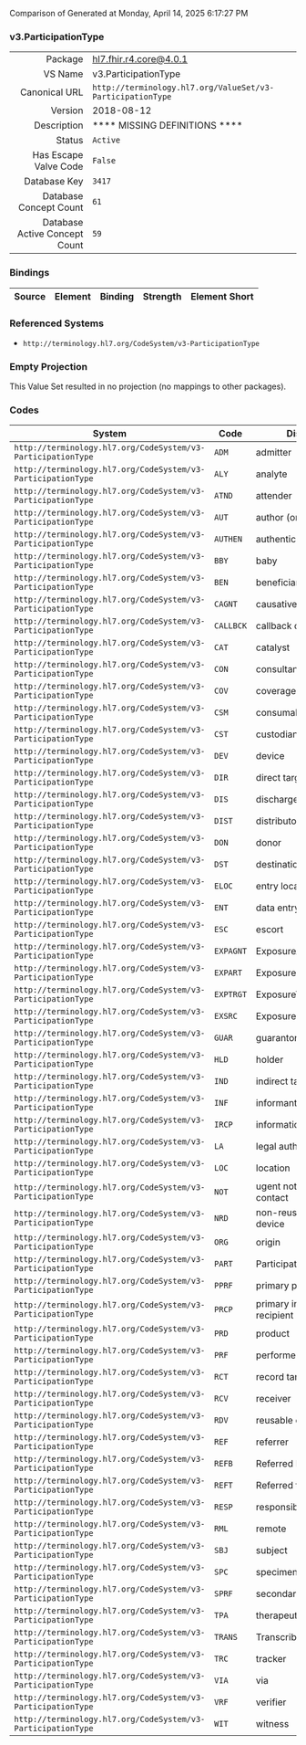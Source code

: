 Comparison of 
Generated at Monday, April 14, 2025 6:17:27 PM

### v3.ParticipationType

|      |     |
| ---: | --- |
| Package | hl7.fhir.r4.core@4.0.1 |
| VS Name | v3.ParticipationType |
| Canonical URL | `http://terminology.hl7.org/ValueSet/v3-ParticipationType` |
| Version | 2018-08-12 |
| Description | **** MISSING DEFINITIONS **** |
| Status | `Active` |
| Has Escape Valve Code | `False` |
| Database Key | `3417` |
| Database Concept Count | `61` |
| Database Active Concept Count | `59` |
### Bindings

| Source | Element | Binding | Strength | Element Short |
| ------ | ------- | ------- | -------- | ------------- |

### Referenced Systems

* `http://terminology.hl7.org/CodeSystem/v3-ParticipationType`
### Empty Projection

This Value Set resulted in no projection (no mappings to other packages).

### Codes

| System | Code | Display |
| ------ | ---- | ------- |
| `http://terminology.hl7.org/CodeSystem/v3-ParticipationType` | `ADM` | admitter |
| `http://terminology.hl7.org/CodeSystem/v3-ParticipationType` | `ALY` | analyte |
| `http://terminology.hl7.org/CodeSystem/v3-ParticipationType` | `ATND` | attender |
| `http://terminology.hl7.org/CodeSystem/v3-ParticipationType` | `AUT` | author (originator) |
| `http://terminology.hl7.org/CodeSystem/v3-ParticipationType` | `AUTHEN` | authenticator |
| `http://terminology.hl7.org/CodeSystem/v3-ParticipationType` | `BBY` | baby |
| `http://terminology.hl7.org/CodeSystem/v3-ParticipationType` | `BEN` | beneficiary |
| `http://terminology.hl7.org/CodeSystem/v3-ParticipationType` | `CAGNT` | causative agent |
| `http://terminology.hl7.org/CodeSystem/v3-ParticipationType` | `CALLBCK` | callback contact |
| `http://terminology.hl7.org/CodeSystem/v3-ParticipationType` | `CAT` | catalyst |
| `http://terminology.hl7.org/CodeSystem/v3-ParticipationType` | `CON` | consultant |
| `http://terminology.hl7.org/CodeSystem/v3-ParticipationType` | `COV` | coverage target |
| `http://terminology.hl7.org/CodeSystem/v3-ParticipationType` | `CSM` | consumable |
| `http://terminology.hl7.org/CodeSystem/v3-ParticipationType` | `CST` | custodian |
| `http://terminology.hl7.org/CodeSystem/v3-ParticipationType` | `DEV` | device |
| `http://terminology.hl7.org/CodeSystem/v3-ParticipationType` | `DIR` | direct target |
| `http://terminology.hl7.org/CodeSystem/v3-ParticipationType` | `DIS` | discharger |
| `http://terminology.hl7.org/CodeSystem/v3-ParticipationType` | `DIST` | distributor |
| `http://terminology.hl7.org/CodeSystem/v3-ParticipationType` | `DON` | donor |
| `http://terminology.hl7.org/CodeSystem/v3-ParticipationType` | `DST` | destination |
| `http://terminology.hl7.org/CodeSystem/v3-ParticipationType` | `ELOC` | entry location |
| `http://terminology.hl7.org/CodeSystem/v3-ParticipationType` | `ENT` | data entry person |
| `http://terminology.hl7.org/CodeSystem/v3-ParticipationType` | `ESC` | escort |
| `http://terminology.hl7.org/CodeSystem/v3-ParticipationType` | `EXPAGNT` | ExposureAgent |
| `http://terminology.hl7.org/CodeSystem/v3-ParticipationType` | `EXPART` | ExposureParticipation |
| `http://terminology.hl7.org/CodeSystem/v3-ParticipationType` | `EXPTRGT` | ExposureTarget |
| `http://terminology.hl7.org/CodeSystem/v3-ParticipationType` | `EXSRC` | ExposureSource |
| `http://terminology.hl7.org/CodeSystem/v3-ParticipationType` | `GUAR` | guarantor party |
| `http://terminology.hl7.org/CodeSystem/v3-ParticipationType` | `HLD` | holder |
| `http://terminology.hl7.org/CodeSystem/v3-ParticipationType` | `IND` | indirect target |
| `http://terminology.hl7.org/CodeSystem/v3-ParticipationType` | `INF` | informant |
| `http://terminology.hl7.org/CodeSystem/v3-ParticipationType` | `IRCP` | information recipient |
| `http://terminology.hl7.org/CodeSystem/v3-ParticipationType` | `LA` | legal authenticator |
| `http://terminology.hl7.org/CodeSystem/v3-ParticipationType` | `LOC` | location |
| `http://terminology.hl7.org/CodeSystem/v3-ParticipationType` | `NOT` | ugent notification contact |
| `http://terminology.hl7.org/CodeSystem/v3-ParticipationType` | `NRD` | non-reuseable device |
| `http://terminology.hl7.org/CodeSystem/v3-ParticipationType` | `ORG` | origin |
| `http://terminology.hl7.org/CodeSystem/v3-ParticipationType` | `PART` | Participation |
| `http://terminology.hl7.org/CodeSystem/v3-ParticipationType` | `PPRF` | primary performer |
| `http://terminology.hl7.org/CodeSystem/v3-ParticipationType` | `PRCP` | primary information recipient |
| `http://terminology.hl7.org/CodeSystem/v3-ParticipationType` | `PRD` | product |
| `http://terminology.hl7.org/CodeSystem/v3-ParticipationType` | `PRF` | performer |
| `http://terminology.hl7.org/CodeSystem/v3-ParticipationType` | `RCT` | record target |
| `http://terminology.hl7.org/CodeSystem/v3-ParticipationType` | `RCV` | receiver |
| `http://terminology.hl7.org/CodeSystem/v3-ParticipationType` | `RDV` | reusable device |
| `http://terminology.hl7.org/CodeSystem/v3-ParticipationType` | `REF` | referrer |
| `http://terminology.hl7.org/CodeSystem/v3-ParticipationType` | `REFB` | Referred By |
| `http://terminology.hl7.org/CodeSystem/v3-ParticipationType` | `REFT` | Referred to |
| `http://terminology.hl7.org/CodeSystem/v3-ParticipationType` | `RESP` | responsible party |
| `http://terminology.hl7.org/CodeSystem/v3-ParticipationType` | `RML` | remote |
| `http://terminology.hl7.org/CodeSystem/v3-ParticipationType` | `SBJ` | subject |
| `http://terminology.hl7.org/CodeSystem/v3-ParticipationType` | `SPC` | specimen |
| `http://terminology.hl7.org/CodeSystem/v3-ParticipationType` | `SPRF` | secondary performer |
| `http://terminology.hl7.org/CodeSystem/v3-ParticipationType` | `TPA` | therapeutic agent |
| `http://terminology.hl7.org/CodeSystem/v3-ParticipationType` | `TRANS` | Transcriber |
| `http://terminology.hl7.org/CodeSystem/v3-ParticipationType` | `TRC` | tracker |
| `http://terminology.hl7.org/CodeSystem/v3-ParticipationType` | `VIA` | via |
| `http://terminology.hl7.org/CodeSystem/v3-ParticipationType` | `VRF` | verifier |
| `http://terminology.hl7.org/CodeSystem/v3-ParticipationType` | `WIT` | witness |
